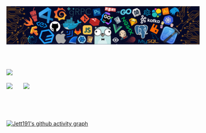 
<img src="src/header_.png">

</br></br>

<div align="left">
<span>  </span>
<img height="200px"  src="https://github-readme-stats.vercel.app/api?username=jett191&show_icons=true&theme=react&rank_icon=github&hide_border=true" />
<span> </span>
</div>

</br>

<div align="left">
<span>  </span>
<img height="180px" src="https://streak-stats.demolab.com/?user=jett191&theme=monokai-metallian&hide_border=true" /><span> &nbsp&nbsp &nbsp&nbsp</span>
<img height="180px"src="https://github-readme-stats.vercel.app/api/top-langs/?username=anuraghazra&layout=compact&theme=tokyonight&hide_border=true" />
<span>  </span>
<div>
  
</br></br></br>

[![Jett191's github activity graph](https://github-readme-activity-graph.vercel.app/graph?username=Jett191&theme=react)](https://github.com/ashutosh00710/github-readme-activity-graph)

